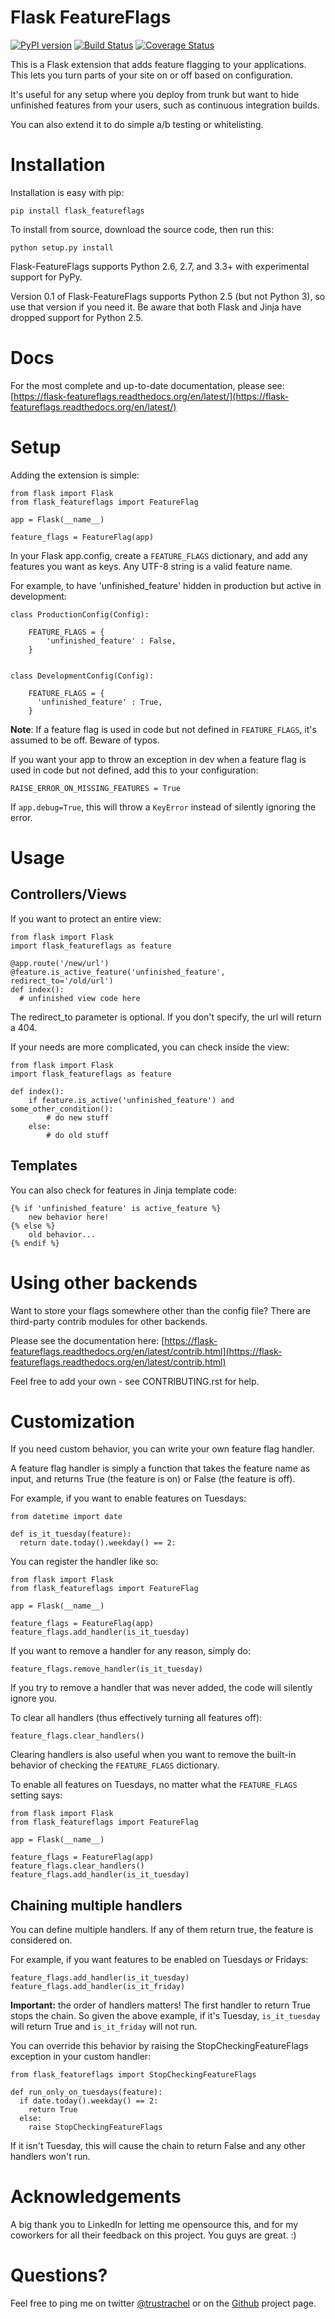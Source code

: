 Flask FeatureFlags
===================

[![PyPI version](https://badge.fury.io/py/Flask_Featureflags.svg)](http://badge.fury.io/py/Flask_Featureflags) [![Build Status](https://travis-ci.org/trustrachel/Flask-FeatureFlags.png)](https://travis-ci.org/trustrachel/Flask-FeatureFlags) [![Coverage Status](https://coveralls.io/repos/trustrachel/Flask-FeatureFlags/badge.png?branch=master)](https://coveralls.io/r/trustrachel/Flask-FeatureFlags?branch=master)

This is a Flask extension that adds feature flagging to your applications. This lets you turn parts of your site on or off based on configuration.

It's useful for any setup where you deploy from trunk but want to hide unfinished features from your users, such as continuous integration builds.

You can also extend it to do simple a/b testing or whitelisting.

Installation
============

Installation is easy with pip:

    pip install flask_featureflags

To install from source, download the source code, then run this:

    python setup.py install

Flask-FeatureFlags supports Python 2.6, 2.7, and 3.3+ with experimental support for PyPy.

Version 0.1 of Flask-FeatureFlags supports Python 2.5 (but not Python 3), so use that version if you need it. Be aware that both Flask and Jinja have dropped support for Python 2.5.

Docs
====

For the most complete and up-to-date documentation, please see: [https://flask-featureflags.readthedocs.org/en/latest/](https://flask-featureflags.readthedocs.org/en/latest/) 

Setup
=====

Adding the extension is simple:

    from flask import Flask
    from flask_featureflags import FeatureFlag

    app = Flask(__name__)

    feature_flags = FeatureFlag(app)

In your Flask app.config, create a ``FEATURE_FLAGS`` dictionary, and add any features you want as keys. Any UTF-8 string is a valid feature name.

For example, to have 'unfinished_feature' hidden in production but active in development:

    class ProductionConfig(Config):

        FEATURE_FLAGS = {
            'unfinished_feature' : False,
        }


    class DevelopmentConfig(Config):

        FEATURE_FLAGS = {
          'unfinished_feature' : True,
        }

**Note**: If a feature flag is used in code but not defined in ``FEATURE_FLAGS``, it's assumed to be off. Beware of typos.

If you want your app to throw an exception in dev when a feature flag is used in code but not defined, add this to your configuration:

    RAISE_ERROR_ON_MISSING_FEATURES = True

If ``app.debug=True``, this will throw a ``KeyError`` instead of silently ignoring the error.

Usage
=====

Controllers/Views
-----------------

If you want to protect an entire view:

    from flask import Flask
    import flask_featureflags as feature

    @app.route('/new/url')
    @feature.is_active_feature('unfinished_feature', redirect_to='/old/url')
    def index():
      # unfinished view code here

The redirect_to parameter is optional. If you don't specify, the url will return a 404.

If your needs are more complicated, you can check inside the view:

    from flask import Flask
    import flask_featureflags as feature

    def index():
        if feature.is_active('unfinished_feature') and some_other_condition():
            # do new stuff
        else:
            # do old stuff

Templates
---------

You can also check for features in Jinja template code:

    {% if 'unfinished_feature' is active_feature %}
        new behavior here!
    {% else %}
        old behavior...
    {% endif %}

Using other backends
====================

Want to store your flags somewhere other than the config file? There are third-party contrib modules for other backends.

Please see the documentation here: [https://flask-featureflags.readthedocs.org/en/latest/contrib.html](https://flask-featureflags.readthedocs.org/en/latest/contrib.html)

Feel free to add your own - see CONTRIBUTING.rst for help.

Customization
=============

If you need custom behavior, you can write your own feature flag handler.

A feature flag handler is simply a function that takes the feature name as input, and returns True (the feature is on) or False (the feature is off).

For example, if you want to enable features on Tuesdays:

    from datetime import date

    def is_it_tuesday(feature):
      return date.today().weekday() == 2:

You can register the handler like so:

    from flask import Flask
    from flask_featureflags import FeatureFlag

    app = Flask(__name__)

    feature_flags = FeatureFlag(app)
    feature_flags.add_handler(is_it_tuesday)

If you want to remove a handler for any reason, simply do:

    feature_flags.remove_handler(is_it_tuesday)

If you try to remove a handler that was never added, the code will silently ignore you.

To clear all handlers (thus effectively turning all features off):

    feature_flags.clear_handlers()

Clearing handlers is also useful when you want to remove the built-in behavior of checking the ``FEATURE_FLAGS`` dictionary.

To enable all features on Tuesdays, no matter what the ``FEATURE_FLAGS`` setting says:

    from flask import Flask
    from flask_featureflags import FeatureFlag

    app = Flask(__name__)

    feature_flags = FeatureFlag(app)
    feature_flags.clear_handlers()
    feature_flags.add_handler(is_it_tuesday)


Chaining multiple handlers
--------------------------

You can define multiple handlers. If any of them return true, the feature is considered on.

For example, if you want features to be enabled on Tuesdays *or* Fridays:

    feature_flags.add_handler(is_it_tuesday)
    feature_flags.add_handler(is_it_friday)


**Important:** the order of handlers matters!  The first handler to return True stops the chain. So given the above example,
if it's Tuesday, ``is_it_tuesday`` will return True and ``is_it_friday`` will not run.

You can override this behavior by raising the StopCheckingFeatureFlags exception in your custom handler:

    from flask_featureflags import StopCheckingFeatureFlags

    def run_only_on_tuesdays(feature):
      if date.today().weekday() == 2:
        return True
      else:
        raise StopCheckingFeatureFlags

If it isn't Tuesday, this will cause the chain to return False and any other handlers won't run.


Acknowledgements
================

A big thank you to LinkedIn for letting me opensource this, and for my coworkers for all their feedback on this project. You guys are great. :)

Questions?
==========

Feel free to ping me on twitter [@trustrachel](https://twitter.com/trustrachel) or on the [Github](https://github.com/trustrachel/Flask-FeatureFlags) project page.
